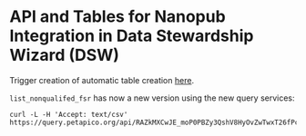 # API and Tables for Nanopub Integration in Data Stewardship Wizard (DSW)

Trigger creation of automatic table creation [here](https://github.com/peta-pico/dsw-nanopub-api/actions/workflows/make_tables.yml).

`list_nonqualifed_fsr` has now a new version using the new query services:

    curl -L -H 'Accept: text/csv' https://query.petapico.org/api/RAZkMXCwJE_moP0PBZy3QshV8HyOvZwTwxT26fPcAXh7k/list_nonqualifed_fsr
